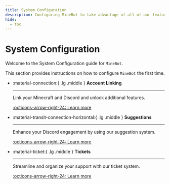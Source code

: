 ```yaml
---
title: System Configuration
description: Configuring MineBot to take advantage of all of our features.
hide:
  - toc
---
```


# System Configuration

Welcome to the System Configuration guide for `MineBot`. 

This section provides instructions on how to configure `MineBot` the first time.

<div class="grid cards" markdown>

-   :material-connection:{ .lg .middle } **Account Linking**

    ---

    Link your Minecraft and Discord and unlock additional features.

    [:octicons-arrow-right-24: Learn more](./link_account.md)

-   :material-transit-connection-horizontal:{ .lg .middle } **Suggestions**

    ---

    Enhance your Discord engagement by using our suggestion system.

    [:octicons-arrow-right-24: Learn more](./suggestion.md)

-   :material-ticket:{ .lg .middle } **Tickets**

    ---

    Streamline and organize your support with our ticket system.

    [:octicons-arrow-right-24: Learn more](./ticket.md)

</div>